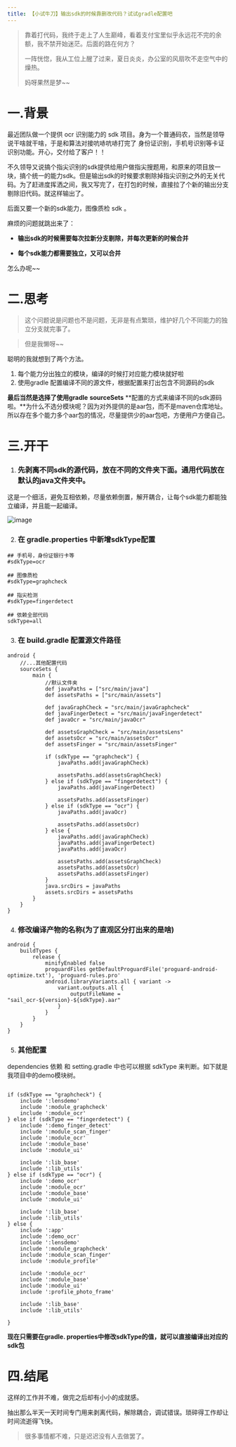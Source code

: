```yaml
---
title: 【小试牛刀】输出sdk的时候靠删改代码？试试gradle配置吧
---
```


> 靠着打代码，我终于走上了人生巅峰，看着支付宝里似乎永远花不完的余额，我不禁开始迷茫。后面的路在何方？
>
> 一阵恍惚，我从工位上醒了过来，夏日炎炎，办公室的风扇吹不走空气中的燥热。
>
> 妈呀果然是梦~~

# 一.背景

最近团队做一个提供 ocr 识别能力的 sdk 项目。身为一个普通码农，当然是领导说干啥就干啥，于是和算法对接吭哧吭哧打完了 身份证识别，手机号识别等卡证识别功能。开心，交付给了客户！！

不久领导又说搞个指尖识别的sdk提供给用户做指尖搜题用，和原来的项目放一块，搞个统一的能力sdk。但是输出sdk的时候要求剔除掉指尖识别之外的无关代码。为了赶进度挥洒之间，我又写完了，在打包的时候，直接拉了个新的输出分支剔除旧代码。就这样输出了。

后面又要一个新的sdk能力，图像质检 sdk 。

麻烦的问题就跳出来了：

*   **输出sdk的时候需要每次拉新分支剔除，并每次更新的时候合并**

*   **每个sdk能力都需要独立，又可以合并**

怎么办呢~~

# 二.思考

> 这个问题说是问题也不是问题，无非是有点繁琐，维护好几个不同能力的独立分支就完事了。

> 但是我懒呀~~

聪明的我就想到了两个方法。

1.  每个能力分出独立的模块，编译的时候打对应能力模块就好啦
2.  使用gradle 配置编译不同的源文件，根据配置来打出包含不同源码的sdk

**最后当然是选择了使用gradle** **sourceSets** **配置的方式来编译不同的sdk源码啦。**为什么不选分模块呢？因为对外提供的是aar包，而不是maven仓库地址。所以存在多个能力多个aar包的情况，尽量提供少的aar包吧，方便用户方便自己。

# 三.开干

1.  ### 先剥离不同sdk的源代码，放在不同的文件夹下面。通用代码放在默认的java文件夹中。

这是一个细活，避免互相依赖，尽量依赖倒置，解开耦合，让每个sdk能力都能独立编译，并且能一起编译。

![image](https://guuguohome.oss-cn-hangzhou.aliyuncs.com/temp_37e94fdf47f74a6ea17b5926f8924f33~tplv-k3u1fbpfcp-zoom-1.image.jpg)

2.  ### 在 gradle.properties 中新增sdkType配置

```
## 手机号，身份证银行卡等
#sdkType=ocr

## 图像质检
#sdkType=graphcheck

## 指尖检测
#sdkType=fingerdetect

## 依赖全部代码
sdkType=all

```

3.  ### 在 build.gradle 配置源文件路径

```
android {
    //...其他配置代码
    sourceSets {
        main {
            //默认文件夹
            def javaPaths = ["src/main/java"]
            def assetsPaths = ["src/main/assets"]

            def javaGraphCheck = "src/main/javaGraphcheck"
            def javaFingerDetect = "src/main/javaFingerdetect"
            def javaOcr = "src/main/javaOcr"

            def assetsGraphCheck = "src/main/assetsLens"
            def assetsOcr = "src/main/assetsOcr"
            def assetsFinger = "src/main/assetsFinger"

            if (sdkType == "graphcheck") {
                javaPaths.add(javaGraphCheck)

                assetsPaths.add(assetsGraphCheck)
            } else if (sdkType == "fingerdetect") {
                javaPaths.add(javaFingerDetect)

                assetsPaths.add(assetsFinger)
            } else if (sdkType == "ocr") {
                javaPaths.add(javaOcr)

                assetsPaths.add(assetsOcr)
            } else {
                javaPaths.add(javaGraphCheck)
                javaPaths.add(javaFingerDetect)
                javaPaths.add(javaOcr)

                assetsPaths.add(assetsGraphCheck)
                assetsPaths.add(assetsOcr)
                assetsPaths.add(assetsFinger)
            }
            java.srcDirs = javaPaths
            assets.srcDirs = assetsPaths
        }
    }
}

```

4.  ### 修改编译产物的名称(为了直观区分打出来的是啥)

```
android {
    buildTypes {
        release {
            minifyEnabled false
            proguardFiles getDefaultProguardFile('proguard-android-optimize.txt'), 'proguard-rules.pro'
            android.libraryVariants.all { variant ->
                variant.outputs.all {
                    outputFileName = "sail_ocr-${version}-${sdkType}.aar"
                }
            }
        }
    }
}

```

5.  ### 其他配置

dependencies 依赖 和 setting.gradle 中也可以根据 sdkType 来判断。如下就是我项目中的demo模块树。

```

if (sdkType == "graphcheck") {
    include ':lensdemo'
    include ':module_graphcheck'
    include ':module_ocr'
} else if (sdkType == "fingerdetect") {
    include ':demo_finger_detect'
    include ':module_scan_finger'
    include ':module_ocr'
    include ':module_base'
    include ':module_ui'

    include ':lib_base'
    include ':lib_utils'
} else if (sdkType == "ocr") {
    include ':demo_ocr'
    include ':module_ocr'
    include ':module_base'
    include ':module_ui'

    include ':lib_base'
    include ':lib_utils'
} else {
    include ':app'
    include ':demo_ocr'
    include ':lensdemo'
    include ':module_graphcheck'
    include ':module_scan_finger'
    include ':module_profile'

    include ':module_ocr'
    include ':module_base'
    include ':module_ui'
    include ':profile_photo_frame'

    include ':lib_base'
    include ':lib_utils'

}

```

**现在只需要在gradle. properties中修改sdkType的值，就可以直接编译出对应的sdk包**
# 四.结尾


这样的工作并不难，做完之后却有小小的成就感。

抽出那么半天一天时间专门用来剥离代码，解除耦合，调试错误。琐碎得工作却让时间流逝得飞快。

> 很多事情都不难，只是迟迟没有人去做罢了。